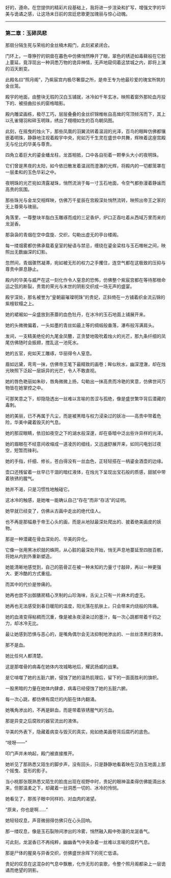 好的，遵命。在您提供的精彩片段基础上，我将进一步渲染和扩写，增强文字的华美与诡谲之感，让这场末日前的宫廷悲歌更加瑰丽与惊心动魄。

---



### **第二章：玉碎凤悲**

那扇分隔生死与荣枯的金丝楠木殿门，此刻紧紧闭合。

门环上，一尊狰狞的铜兽在暮色中仿佛悄然睁开了眼，翠色的锈迹如毒藓般在它脸上蔓延，竟浮现出一种洞悉万物的诡异神情，无声地窥伺着这禁城之内，即将上演的滔天剧变。

此殿名曰“照月阁”，乃紫宸宫内极尽奢靡之所，是帝王专为他最珍爱的瑰宝所筑的金丝笼。

殿宇的地面，由整块无瑕的汉白玉铺就，冰冷如千年玄冰，映照着窗外那轮血月投下的、被扭曲拉长的窗格暗影。

殿内雕梁画栋，极尽工巧，层层叠叠的金丝织锦帷帐自高耸的穹顶倾泻而下，其上以孔雀翎羽和碎玉明珠，绣出了栩栩如生的百鸟朝凤图。

此刻，在摇曳的烛火下，那些凤凰的羽翼流转着温润的光泽，百鸟的眼眸仿佛都镶嵌着明珠，静静地注视着殿宇中央，宛如万千生灵在盛世中共舞，辉映着这座宫殿无与伦比的华美与尊贵。

四角立着巨大的鎏金蟠龙柱，龙首相抵，口中各自衔着一颗拳头大小的夜明珠。

它们曾是黑夜的太阳，如今依旧散发着温润而澄澈的光辉，将殿内的一切都笼罩在一层柔和的玉色华彩之中。

夜明珠的光芒宛如清露凝珠，悄然流淌于每一寸玉石地面，令空气都弥漫着静谧而高贵的氛围。

那些珠光与金龙交相辉映，仿佛万千星辰在宫殿深处悄然流转，映照出帝王之家的无上尊荣与瑰丽。

角落里，一尊整块羊脂白玉雕琢而成的三足香炉，炉口正吞吐着从西域万里而来的龙涎香。

那袅袅的青烟在空中盘旋、交织，勾勒出虚无的亭台楼阁。

每一缕烟雾都仿佛承载着皇室的秘语与禁忌，缠绕在鎏金梁柱与玉石帷帐之间，映照出无数幽深的幻影。

忽然间，青烟骤然凝滞，宛如被无形的权力之手攫住，连空气都在这极致的压抑与尊贵中屏息静止。

殿内的华美与威严在这一刻化作令人窒息的恐怖，仿佛整个紫宸宫都在等待那根命运之弦的断裂，贵胄的荣光与末世的阴影交织成一场无声的盛宴。

殿宇深处，那名被誉为“皇朝最璀璨明珠”的贵妃，正斜倚在一方铺着织金流云锦的紫檀软榻之上。

她的裙裾如一朵盛放到荼蘼的血色牡丹，在冰冷的玉石地面上铺展开来。

她的头微微偏着，一头如墨的青丝如最上等的绸缎般垂落，瀑布般泻满肩头。

发间，一支精美绝伦的九尾金凤簪，正贪婪地吸吮着烛火的光芒，那九条纤细的凤尾仿佛随时会振翅，搅乱这一池死水。

她的五官，宛如天工雕琢，华丽得令人窒息。

眉如远黛，弯弯一抹，仿佛帝王笔下最精致的画卷；眸似秋水，幽深澄澈，却在烛光映照下泛起一层妖异的光芒，令人不敢直视。

她的唇色艳丽如朱砂，唇角微微上扬，勾勒出一抹高贵而冷艳的笑意，仿佛世间万物皆在她掌控之中。

可那笑意之下，却隐隐透出一丝难以言喻的苦涩与孤绝，像是盛世繁华背后潜藏的毒刺。

她的美丽，已不再属于凡尘，而是被黑暗与权力浸染过的妖冶——高贵中带着危险，华美中藏着毁灭的气息。

她的那双眼睛，依旧如夜空之下的湖水般深邃，却在昏暗中泛出些许异样的光泽。

她的眉眼在不经意间收缩成一道凌厉的细线，又迅速舒展开来，如同闪电划过夜空，短暂而锋利。

她的手指，纤细、修长，苍白得没有一丝血色，正轻轻搭在一柄鎏金酒壶的边缘。

壶口还残留着一丝早已干涸的暗红液体，在烛光下呈现出宝石般的质感，甜腻中带着铁锈的腥气。

她并不渴，只是习惯性地触碰它。

这冰冷的触感，是她唯一能确认自己“存在”而非“存活”的证明。

她早就已经变了，仿佛从古画中走出的绝代佳人。

也不再是那幅悬于帝王心头的画，而是从地狱最深处爬出的、披着绝美画皮的妖物。

那是一种潜藏在骨血深处的、华美的异化。

它像一张用黑冰织就的蛛网，从心脏的最深处开始，悄无声息地蔓延至四肢百骸，将她从内到外重新塑造。

她能清晰地感觉到，自己的筋骨正在被一种未知的力量寸寸敲碎，再以一种更强大、更冷酷的方式重组。

而其中的代价是惨痛的。

她再也尝不出御膳房精心烹制的山珍海味，舌尖上只有一片麻木的虚无。

她再也无法感受到春日暖阳的温度，阳光落在肌肤上，只会带来灼烧般的阵痛。

她的血液变得粘稠而沉重，像是被永夜浸染过的墨汁，每一次心跳都带着千钧之力，却冰冷无比。

最让她感到恐惧与恶心的，是嘴角偶尔会无法抑制地渗出的、一丝丝漆黑的液体。

那不是血。

她比任何人都清楚。

这是那噬骨的病毒在她体内攻城略地后，耀武扬威的战果。

是它啃噬了她的五脏六腑，侵蚀了她的温热肌理后，留下的一面面胜利的旗帜。

一股黑暗的力量在她体内肆虐，病毒已经侵蚀了她的五脏六腑。

每一次心跳，都仿佛有腐烂的内脏在体内翻涌。

她嘴角渗出的，不再是鲜血，而是带着铁锈腥气的污血。

那是异变之后腐败的器官流出的液体。

华美的外表下，隐藏着病变与毁灭的真实，宛如绝美画卷背后腐朽的底色。

“吱呀——”

叩门声并未响起，殿门被直接推开。

她听见了那熟悉又陌生的脚步声，没有回头，只是静静地看着映在汉白玉地面上那个摇曳、变形的影子。

当小桃那张既熟悉又陌生的脸庞出现在视野中时，贵妃的眼神温柔得仿佛能滴出水来，但那温柔之下，却藏着一丝洞悉一切的、冰冷的怜悯。

她看见了，那孩子眼中同样的、对血肉的渴望。

“原来，你也是啊……”

她轻轻叹息，声音微弱得仿佛只在心头回响。

那一缕叹息，像是玉石裂隙间渗出的冷雾，悄然融入殿中弥漫的龙涎香气。

可此刻，龙涎香已不再纯粹，幽幽香气中夹杂着一丝难以言喻的腐朽气息。

那是尸体的腥臭与异香交织，仿佛盛世余晖下的死亡低语。

贵妃的叹息在这混杂的气息中飘散，化作无形的哀歌，令整个照月阁都染上一层诡谲而绝望的阴影。


